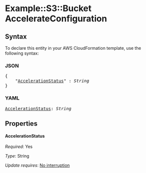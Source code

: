 # Example::S3::Bucket AccelerateConfiguration

## Syntax

To declare this entity in your AWS CloudFormation template, use the following syntax:

### JSON

<pre>
{
    "<a href="#accelerationstatus" title="AccelerationStatus">AccelerationStatus</a>" : <i>String</i>
}
</pre>

### YAML

<pre>
<a href="#accelerationstatus" title="AccelerationStatus">AccelerationStatus</a>: <i>String</i>
</pre>

## Properties

#### AccelerationStatus

_Required_: Yes

_Type_: String

_Update requires_: [No interruption](https://docs.aws.amazon.com/AWSCloudFormation/latest/UserGuide/using-cfn-updating-stacks-update-behaviors.html#update-no-interrupt)
